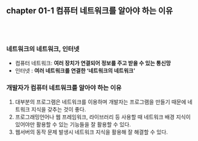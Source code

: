 ## chapter 01-1 컴퓨터 네트워크를 알아야 하는 이유
<br/>
<br/>

### 네트워크의 네트워크, 인터넷

- 컴퓨터 네트워크: **여러 장치가 연결되어 정보를 주고 받을 수 있는 통신망**
- 인터넷 : **여러 네트워크를 연결한 ‘네트워크의 네트워크’**

### 개발자가 컴퓨터 네트워크를 알아야 하는 이유

1. 대부분의 프로그램은 네트워크를 이용하며 개발자는 프로그램을 만들기 때문에 네트워크 지식을 갖추는 것이 좋다.
2. 프로그래밍언어나 웹 프레임워크, 라이브러리 등 사용할 때 네트워크 배경 지식이 있어야만 활용할 수 있는 기능들을 잘 활용할 수 있다.
3. 웹서버의 동작 문제 발생시 네트워크 지식을 활용해 잘 해결할 수 있다.
